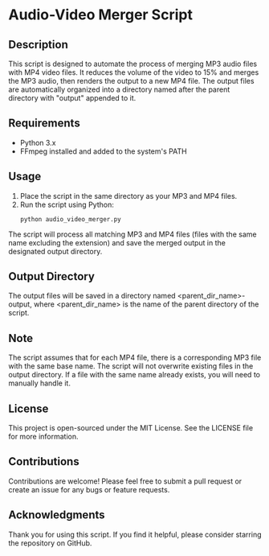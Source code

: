 # Audio-Video Merger Script

## Description
This script is designed to automate the process of merging MP3 audio files with MP4 video files. It reduces the volume of the video to 15% and merges the MP3 audio, then renders the output to a new MP4 file. The output files are automatically organized into a directory named after the parent directory with "output" appended to it.

## Requirements
- Python 3.x
- FFmpeg installed and added to the system's PATH

## Usage
1. Place the script in the same directory as your MP3 and MP4 files.
2. Run the script using Python:
   ```shell
   python audio_video_merger.py
The script will process all matching MP3 and MP4 files (files with the same name excluding the extension) and save the merged output in the designated output directory.
## Output Directory
The output files will be saved in a directory named <parent_dir_name>-output, where <parent_dir_name> is the name of the parent directory of the script.

## Note
The script assumes that for each MP4 file, there is a corresponding MP3 file with the same base name.
The script will not overwrite existing files in the output directory. If a file with the same name already exists, you will need to manually handle it.
## License
This project is open-sourced under the MIT License. See the LICENSE file for more information.

## Contributions
Contributions are welcome! Please feel free to submit a pull request or create an issue for any bugs or feature requests.

## Acknowledgments
Thank you for using this script. If you find it helpful, please consider starring the repository on GitHub.
